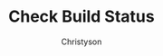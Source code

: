 ---
layout: post
repolink: "https://github.com/christyson/check_build_status"
title: "Check Build Status"
description: "Script to check if an application profile in Veracode has a build running currently.  It also provides an option to delete the build if there is one running."
author: "Christyson"
author-link: "https://github.com/christyson/"
content-type: "scan_status"
repo: "github"
repo_title: "Check Build Status"
---